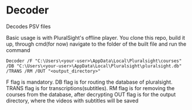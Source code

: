 # Decoder
Decodes PSV files

Basic usage is with PluralSight's offline player. You clone this repo, build it up, through cmd(for now) navigate to the folder of the built file and run the command

```
Decoder /F "C:\Users\<your-user>\AppData\Local\Pluralsight\courses" /DB "C:\Users\<your-user>\AppData\Local\Pluralsight\pluralsight.db" /TRANS /RM /OUT "<output_directory>"
```

F flag is mandatory.
DB flag is for routing the database of pluralsight.
TRANS flag is for transcriptions(subtitles).
RM flag is for removing the courses from the database, after decrypting
OUT flag is for the output directory, where the videos with subtitles will be saved
